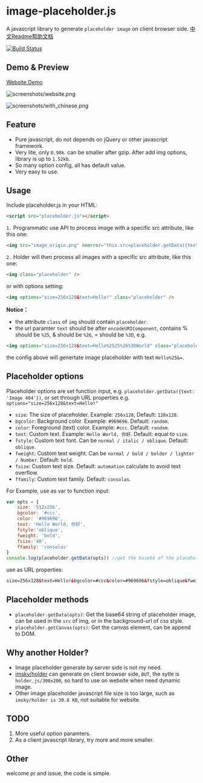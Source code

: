 # image-placeholder.js

A javascript library to generate `placeholder image` on client browser side. [中文Readme帮助文档](README-zh.md)

[![Build Status](https://travis-ci.org/hustcc/placeholder.js.svg?branch=master)](https://travis-ci.org/hustcc/placeholder.js)

## Demo & Preview

[Website Demo](http://github.atool.org/placeholder.js.html)

![screenshots/website.png](https://raw.githubusercontent.com/hustcc/placeholder.js/master/screenshots/website.png)

![screenshots/with_chinese.png](https://raw.githubusercontent.com/hustcc/placeholder.js/master/screenshots/with_chinese.png)


## Feature

 - Pure javascript, do not depends on jQuery or other javascript framework.
 - Very lite, only `0.98k`. can be smaller after gzip. After add img options, library is up to `1.52kb`.
 - So many option config, all has default value.
 - Very easy to use.


## Usage

Include placeholder.js in your HTML:

```html
<script src="placeholder.js"></script>
```

`1.` Programmatic use API to process image with a specific src attribute, like this one:

```html
<img src="image_origin.png" onerror="this.src=placeholder.getData({text: 'Image 404'})">
```

`2.` Holder will then process all images with a specific src attribute, like this one:

```html	
<img class="placeholder" />
```

or with options setting:

```html
<img options="size=256x128&text=Hello!" class="placeholder" />
```

**Notice：** 

 - the attribute `class` of `img` should contain `placeholder`.
 - the url paramter `text` should be after `encodeURIComponent`, contains % should be `%25`, & should be `%26`, = should be `%3D`, e.g.  

```html
<img options="size=256x128&text=Hello%2525%26%3DWorld" class="placeholder">
```

the config above will genertate image placeholder with text `Hello%25&=`.


## Placeholder options

Placeholder options are set function input,  e.g. `placeholder.getData({text: 'Image 404'})`, or set through URL properties e.g. `options="size=256x128&text=Hello!"`

* `size`: The size of placeholder. Example: `256x128`, Default: `128x128`.
* `bgcolor`: Background color. Example: `#969696`. Default: `random`.
* `color`: Foreground (text) color. Example: `#ccc`. Default: `random`.
* `text`: Custom text. Example: `Hello World, 你好`. Default: equal to `size`.
* `fstyle`: Custom text font. Can be `normal / italic / oblique`. Default: `oblique`.
* `fweight`: Custom text weight. Can be `normal / bold / bolder / lighter / Number`. Default: `bold`.
* `fsize`: Custom text size. Default: `automation` calculate to avoid text overflow.
* `ffamily`: Custom text family. Default: `consolas`.

For Example, use as var to function input:

```javascript
var opts = {
  	size: '512x256',
	bgcolor: '#ccc', 
	color: '#969696',
	text: 'Hello World, 你好',
	fstyle:'oblique',
	fweight: 'bold',
	fsize:'40',
	ffamily: 'consolas'
}
console.log(placeholder.getData(opts)) //get the base64 of the placeholder image.
```

use as URL properties:
	
```html
size=256x128&text=Hello!&bgcolor=#ccc&color=#969696&fstyle=oblique&fweight=bold&fsize=40&ffamily=consolas
```


## Placeholder methods

* `placeholder.getData(opts)`: Get the base64 string of placeholder image, can be used in the `src` of img, or in the background-url of css style.
* `placeholder.getCanvas(opts)`: Get the canvas element, can be append to DOM.


## Why another Holder?

 - Image placeholder generate by server side is not my need.
 - [imsky/holder](https://github.com/imsky/holder) can generate on client browser side, `BUT`, the sytle is `holder.js/300x200`, so hard to use on website when need dynamic image.
 - Other image placeholder javascript file size is too large, such as `imsky/holder is 30.8 KB`, not suitable for website.


## TODO

1. More useful option paramters.
2. As a client javascript library, try more and more smaller.


## Other

welcome pr and issue, the code is simple.
